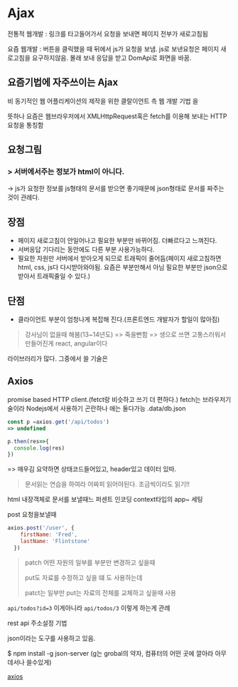 # Ajax

전통적 웹개발 : 링크를 타고들어가서 요청을 보내면 페이지 전부가 새로고침됨

요즘 웹개발 : 버튼을 클릭했을 때 뒤에서 js가 요청을 보냄. js로 보낸요청은 페이지 새로고침을 요구하지않음. 몰래 보내 응답을 받고 DomApi로 화면을 바꿈.

## 요즘기법에 자주쓰이는 Ajax

비 동기적인 웹 어플리케이션의 제작을 위한 클랄이언트 측 웹 개발 기법 을

뜻하나 요즘은 웹브라우저에서 XMLHttpRequest혹은 fetch를 이용해 보내는 HTTP요청을 통칭함

## 요청그림

### > 서버에서주는 정보가 html이 아니다.

-> js가 요청한 정보를 js형태의 문서를 받으면 좋기때문에 json형태로 문서를 짜주는 것이 관례다.

## 장점

* 페이지 새로고침이 안일어나고 필요한 부분만 바뀌어짐. 더빠르다고 느껴진다.
* 서버응답 기다리는 동안에도 다른 부분 사용가능하다.
* 필요한 자원만 서버에서 받아오게 되므로 트래픽이 줄어듬(페이지 새로고침하면 html, css, js다 다시받아와야됨. 요즘은 부분만해서 아님 필요한 부분만 json으로 받아서 트래픽줄일 수 있다.)

## 단점

* 클라이언트 부분이 엄청나게 복잡해 진다.(프론트엔드 개발자가 할일이 많아짐)
> 강사님이 없을때 해봄(13~14년도) => 죽을뻔함
=> 생으로 쓰면 고통스러워서만들어진게 react, angular이다

라이브러리가 많다. 그중에서 쓸 기술은

## Axios

promise based HTTP client.(fetct랑 비슷하고 쓰기 더 편하다.)
fetch는 브라우저기술이라 Nodejs에서 사용하기 곤란하나 애는 둘다가능
.data/db.json

```js
const p =axios.get('/api/todos')
=> undefined

p.then(res=>{
  console.log(res)
})
```
=> 매우김 요약하면 상태코드들어있고, header있고 데이터 있따.

> 문서읽는 연습을 하여라 어짜피 읽어야된다. 조금씩이라도 읽기!!

html 내장객체로 문서를 보낼때느 퍼센트 인코딩 context타입의 app~ 세팅



post 요청을보낼때

```js
axios.post('/user', {
    firstName: 'Fred',
    lastName: 'Flintstone'
  })
```

> patch 어떤 자원의 일부를 부분만 변경하고 싶을때
>
> put도 자료를 수정하고 싶을 떄 도 사용하는데
>
> patct는 일부만 put는 자료의 전체를 교체하고 싶을때 사용

`api/todos?id=3` 이게아니라 `api/todos/3` 이렇게 하는게 관례

rest api 주소설정 기법

json이라는 도구를 사용하고 있음.

$ npm install -g json-server (g는 grobal의 약자, 컴퓨터의 어떤 곳에 깔아라 아무데서나 쓸수있게)

[axios](https://github.com/axios/axios)

